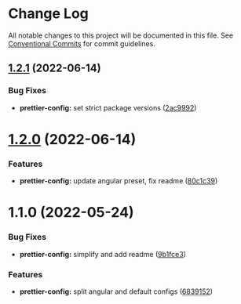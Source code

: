 # Change Log

All notable changes to this project will be documented in this file.
See [Conventional Commits](https://conventionalcommits.org) for commit guidelines.

## [1.2.1](https://github.com/evotor/evo-frontend-linters/compare/@evo/prettier-config@1.2.0...@evo/prettier-config@1.2.1) (2022-06-14)


### Bug Fixes

* **prettier-config:** set strict package versions ([2ac9992](https://github.com/evotor/evo-frontend-linters/commit/2ac9992af46a25cbe58db48b19de6a17b91bb916))





# [1.2.0](https://github.com/evotor/evo-frontend-linters/compare/@evo/prettier-config@1.1.0...@evo/prettier-config@1.2.0) (2022-06-14)


### Features

* **prettier-config:** update angular preset, fix readme ([80c1c39](https://github.com/evotor/evo-frontend-linters/commit/80c1c39c1650c4b7d8375eb5d80154c6c2334fcb))





# 1.1.0 (2022-05-24)


### Bug Fixes

* **prettier-config:** simplify and add readme ([9b1fce3](https://github.com/evotor/evo-frontend-linters/commit/9b1fce3a1116f532fab12b027f78ac66f115cbe9))


### Features

* **prettier-config:** split angular and default configs ([6839152](https://github.com/evotor/evo-frontend-linters/commit/6839152001211e63d8460c5538b996dbc3d6a668))
